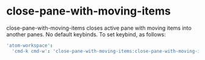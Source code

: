 # close-pane-with-moving-items
close-pane-with-moving-items closes active pane with moving items into another panes.
No default keybinds. To set keybind, as follows:

```cson
'atom-workspace':
  'cmd-k cmd-w': 'close-pane-with-moving-items:close-pane-with-moving-items'
```
